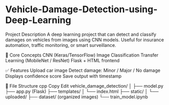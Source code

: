 # Vehicle-Damage-Detection-using-Deep-Learning

Project Description
A deep learning project that can detect and classify damages on vehicles from images using CNN models. Useful for insurance automation, traffic monitoring, or smart surveillance.

🧠 Core Concepts
CNN (Keras/TensorFlow)
Image Classification
Transfer Learning (MobileNet / ResNet)
Flask + HTML frontend

✅ Features
Upload car image
Detect damage: Minor / Major / No damage
Displays confidence score
Save output with timestamp

📂 File Structure
cpp
Copy
Edit
vehicle_damage_detection/
│
├── model.py
├── app.py (Flask)
├── templates/
│   └── index.html
├── static/
│   └── uploaded/
├── dataset/ (organized images)
└── train_model.ipynb
